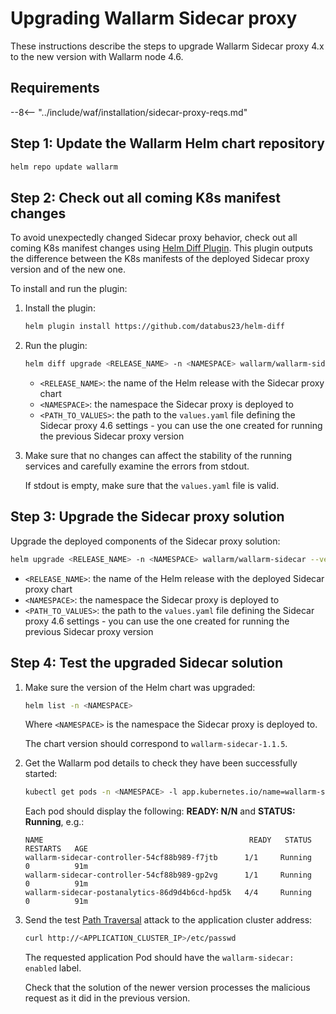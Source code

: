 [ip-lists-docs]: ../user-guides/ip-lists/overview.md

# Upgrading Wallarm Sidecar proxy

These instructions describe the steps to upgrade Wallarm Sidecar proxy 4.x to the new version with Wallarm node 4.6.

## Requirements

--8<-- "../include/waf/installation/sidecar-proxy-reqs.md"

## Step 1: Update the Wallarm Helm chart repository

```bash
helm repo update wallarm
```

## Step 2: Check out all coming K8s manifest changes

To avoid unexpectedly changed Sidecar proxy behavior, check out all coming K8s manifest changes using [Helm Diff Plugin](https://github.com/databus23/helm-diff). This plugin outputs the difference between the K8s manifests of the deployed Sidecar proxy version and of the new one.

To install and run the plugin:

1. Install the plugin:

    ```bash
    helm plugin install https://github.com/databus23/helm-diff
    ```
2. Run the plugin:

    ```bash
    helm diff upgrade <RELEASE_NAME> -n <NAMESPACE> wallarm/wallarm-sidecar --version 4.6.2 -f <PATH_TO_VALUES>
    ```

    * `<RELEASE_NAME>`: the name of the Helm release with the Sidecar proxy chart
    * `<NAMESPACE>`: the namespace the Sidecar proxy is deployed to
    * `<PATH_TO_VALUES>`: the path to the `values.yaml` file defining the Sidecar proxy 4.6 settings - you can use the one created for running the previous Sidecar proxy version
3. Make sure that no changes can affect the stability of the running services and carefully examine the errors from stdout.

    If stdout is empty, make sure that the `values.yaml` file is valid.

## Step 3: Upgrade the Sidecar proxy solution

Upgrade the deployed components of the Sidecar proxy solution:

``` bash
helm upgrade <RELEASE_NAME> -n <NAMESPACE> wallarm/wallarm-sidecar --version 4.6.2 -f <PATH_TO_VALUES>
```

* `<RELEASE_NAME>`: the name of the Helm release with the deployed Sidecar proxy chart
* `<NAMESPACE>`: the namespace the Sidecar proxy is deployed to
* `<PATH_TO_VALUES>`: the path to the `values.yaml` file defining the Sidecar proxy 4.6 settings - you can use the one created for running the previous Sidecar proxy version

## Step 4: Test the upgraded Sidecar solution

1. Make sure the version of the Helm chart was upgraded:

    ```bash
    helm list -n <NAMESPACE>
    ```

    Where `<NAMESPACE>` is the namespace the Sidecar proxy is deployed to.

    The chart version should correspond to `wallarm-sidecar-1.1.5`.
1. Get the Wallarm pod details to check they have been successfully started:

    ```bash
    kubectl get pods -n <NAMESPACE> -l app.kubernetes.io/name=wallarm-sidecar
    ```

    Each pod should display the following: **READY: N/N** and **STATUS: Running**, e.g.:

    ```
    NAME                                              READY   STATUS    RESTARTS   AGE
    wallarm-sidecar-controller-54cf88b989-f7jtb      1/1     Running   0          91m
    wallarm-sidecar-controller-54cf88b989-gp2vg      1/1     Running   0          91m
    wallarm-sidecar-postanalytics-86d9d4b6cd-hpd5k   4/4     Running   0          91m
    ```
1. Send the test [Path Traversal](../attacks-vulns-list.md#path-traversal) attack to the application cluster address:

    ```bash
    curl http://<APPLICATION_CLUSTER_IP>/etc/passwd
    ```

    The requested application Pod should have the `wallarm-sidecar: enabled` label.

    Check that the solution of the newer version processes the malicious request as it did in the previous version.
